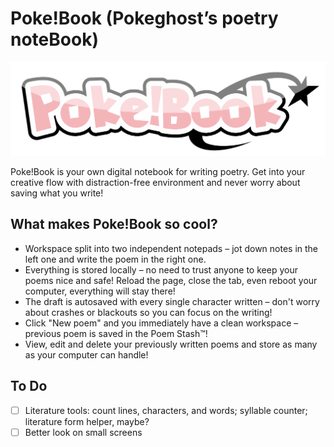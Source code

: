 # Poke!Book (Pokeghost’s poetry noteBook)

![](/static/logo.png)

Poke!Book is your own digital notebook for writing poetry. Get into your creative flow with distraction-free environment and never worry about saving what you write!

## What makes Poke!Book so cool?

- Workspace split into two independent notepads – jot down notes in the left one and write the poem in the right one.
- Everything is stored locally – no need to trust anyone to keep your poems nice and safe! Reload the page, close the tab, even reboot your computer, everything will stay there!
- The draft is autosaved with every single character written – don't worry about crashes or blackouts so you can focus on the writing!
- Click "New poem" and you immediately have a clean workspace – previous poem is saved in the Poem Stash™!
- View, edit and delete your previously written poems and store as many as your computer can handle!

## To Do

- [ ] Literature tools: count lines, characters, and words; syllable counter; literature form helper, maybe?
- [ ] Better look on small screens